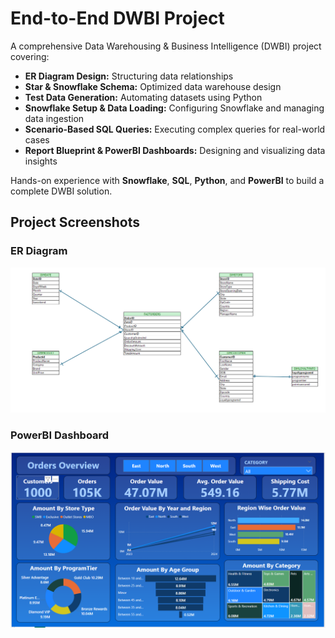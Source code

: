 # End-to-End DWBI Project

A comprehensive Data Warehousing & Business Intelligence (DWBI) project covering:

- **ER Diagram Design:** Structuring data relationships
- **Star & Snowflake Schema:** Optimized data warehouse design
- **Test Data Generation:** Automating datasets using Python
- **Snowflake Setup & Data Loading:** Configuring Snowflake and managing data ingestion
- **Scenario-Based SQL Queries:** Executing complex queries for real-world cases
- **Report Blueprint & PowerBI Dashboards:** Designing and visualizing data insights

Hands-on experience with **Snowflake**, **SQL**, **Python**, and **PowerBI** to build a complete DWBI solution.

## Project Screenshots

### ER Diagram
![ER Diagram Design](Screenshots/er.png)

### PowerBI Dashboard
![Sales Dashboard](Screenshots/bi.png)
